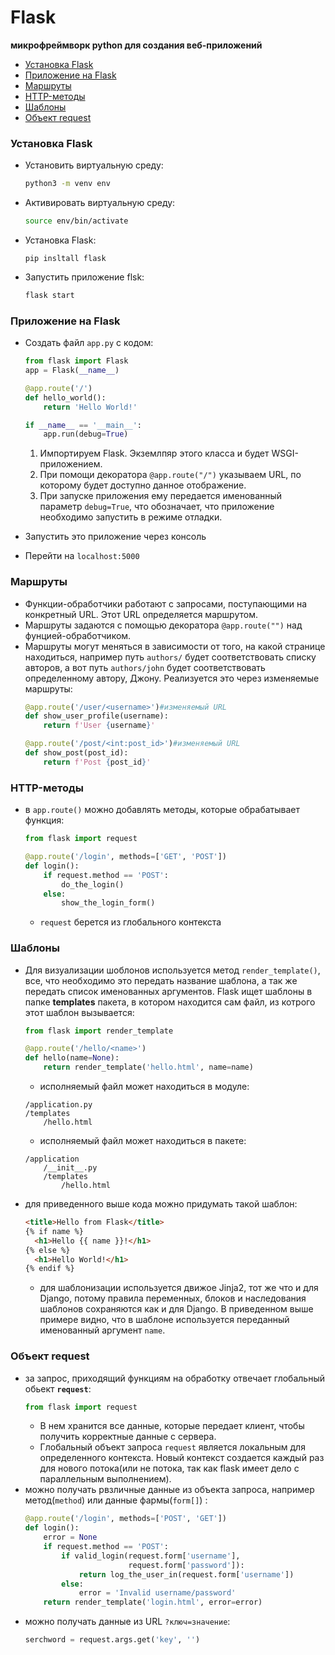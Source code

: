 # Flask
**микрофреймворк python для создания веб-приложений**

+ [Установка Flask](#installing)
+ [Приложение на Flask](#app)
+ [Маршруты](#paths)
+ [HTTP-методы](#methods)
+ [Шаблоны](#templates)
+ [Объект request](#request)

### <a name="installing"></a> Установка Flask
+ Установить виртуальную среду: 
    ```bash
    python3 -m venv env
    ```
+ Активировать виртуальную среду:
    ```bash
    source env/bin/activate
    ```
+ Установка Flask:
    ```
    pip insltall flask
    ```
+ Запустить приложение flsk:
    ```bash
    flask start
    ```

### <a name="app"> </a> Приложение на Flask 
+ Создать файл `app.py` с кодом:
    ```python
    from flask import Flask
    app = Flask(__name__)

    @app.route('/')
    def hello_world():
        return 'Hello World!'

    if __name__ == '__main__':
        app.run(debug=True)
    ```
    1. Импортируем Flask. Экземлпяр этого класса и будет WSGI-приложением.
    2. При помощи декоратора `@app.route("/")` указываем URL, по которому будет доступно данное отображение.
    3. При запуске приложения ему передается именованный параметр `debug=True`, что обозначает, что приложение необходимо запустить в режиме отладки.

+ Запустить это приложение через консоль
+ Перейти на `localhost:5000`

### <a name="paths"></a> Маршруты
+ Функции-обработчики работают с запросами, поступающими на конкретный URL. Этот URL определяется маршрутом.
+ Маршруты задаются с помощью декоратора `@app.route("")` над фунцией-обработчиком.
+ Маршруты могут меняться в зависимости от того, на какой странице находиться, например путь `authors/` будет соответствовать списку авторов, а вот путь `authors/john` будет соответствовать определенному автору, Джону. Реализуется это через изменяемые маршруты:
    ```py
    @app.route('/user/<username>')#изменяемый URL
    def show_user_profile(username):
        return f'User {username}'
    ```
    ```py
    @app.route('/post/<int:post_id>')#изменяемый URL
    def show_post(post_id):
        return f'Post {post_id}'
    ```
### <a name="methods"></a> HTTP-методы
+ в `app.route()` можно добавлять методы, которые обрабатывает функция:
    ```py
    from flask import request

    @app.route('/login', methods=['GET', 'POST'])
    def login():
        if request.method == 'POST':
            do_the_login()
        else:
            show_the_login_form()
    ```
    + `request` берется из глобального контекста

### <a name="templates"> </a> Шаблоны
+ Для визуализации шоблонов используется метод `render_template()`, все, что необходимо это передать название шаблона, а так же передать список именованных аргументов. Flask ищет шаблоны в папке **templates** пакета, в котором находится сам файл, из котрого этот шаблон вызывается: 
    ```py
    from flask import render_template

    @app.route('/hello/<name>')
    def hello(name=None):
        return render_template('hello.html', name=name)
    ```
    + исполняемый файл может находиться в модуле:
    ```
    /application.py
    /templates
        /hello.html
    ```
    + исполняемый файл может находиться в пакете:
    ```
    /application
        /__init__.py
        /templates
            /hello.html
    ```
+ для приведенного выше кода можно придумать такой шаблон:
    ```html
    <title>Hello from Flask</title>
    {% if name %}
      <h1>Hello {{ name }}!</h1>
    {% else %}
      <h1>Hello World!</h1>
    {% endif %}
    ```
    + для шаблонизации используется движое Jinja2, тот же что и для Django, потому правила переменных, блоков и наследования шаблонов сохраняются как и для Django. В приведенном выше примере видно, что в шаблоне используется переданный именованный аргумент `name`.

### <a name="request"></a> Объект request
+ за запрос, приходящий функциям на обработку отвечает глобальный обьект **`request`**:
    ```py
    from flask import request
    ```
    + В нем хранится все данные, которые передает клиент, чтобы получить корректные данные с сервера.
    + Глобальный объект запроса `request` является локальным для определенного контекста. Новый контекст создается каждый раз для нового потока(или не потока, так как flask имеет дело с параллельным выполнением).
+ можно получать рвзличные данные из объекта запроса, например метод(`method`) или данные фармы(`form[]`) :
    ```py
    @app.route('/login', methods=['POST', 'GET'])
    def login():
        error = None
        if request.method == 'POST':
            if valid_login(request.form['username'],
                           request.form['password']):
                return log_the_user_in(request.form['username'])
            else:
                error = 'Invalid username/password'
        return render_template('login.html', error=error)
    ```
+ можно получать данные из URL `?ключ=значение`:
    ```py
    serchword = request.args.get('key', '')
    ```